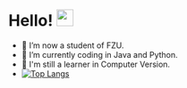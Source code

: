 # Hello! <img src="https://raw.githubusercontent.com/MartinHeinz/MartinHeinz/master/wave.gif" width="30px">
- 🌱 I’m now a student of FZU.
- 🤔 I’m currently coding in Java and Python.
- 💬 I'm still a learner in Computer Version.
- [![Top Langs](https://github-readme-stats.vercel.app/api/top-langs/?username=Kikikisum)](https://github.com/anuraghazra/github-readme-stats)

